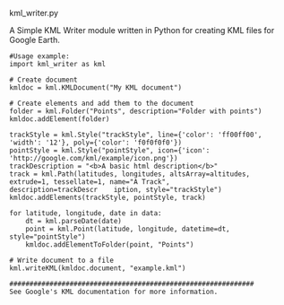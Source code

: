 kml_writer.py

A Simple KML Writer module written in Python for creating KML files for Google Earth.


    #Usage example:
    import kml_writer as kml

    # Create document
    kmldoc = kml.KMLDocument("My KML document")

    # Create elements and add them to the document
    folder = kml.Folder("Points", description="Folder with points")
    kmldoc.addElement(folder)

    trackStyle = kml.Style("trackStyle", line={'color': 'ff00ff00', 'width': '12'}, poly={'color': 'f0f0f0f0'})
    pointStyle = kml.Style("pointStyle", icon={'icon': 'http://google.com/kml/example/icon.png'})
    trackDescription = "<b>A basic html description</b>"
    track = kml.Path(latitudes, longitudes, altsArray=altitudes, extrude=1, tessellate=1, name="A Track",         description=trackDescr    iption, style="trackStyle")
    kmldoc.addElements(trackStyle, pointStyle, track)

    for latitude, longitude, date in data:
        dt = kml.parseDate(date)
        point = kml.Point(latitude, longitude, datetime=dt, style="pointStyle")
        kmldoc.addElementToFolder(point, "Points")
    
    # Write document to a file
    kml.writeKML(kmldoc.document, "example.kml")

    #############################################################
    See Google's KML documentation for more information.
